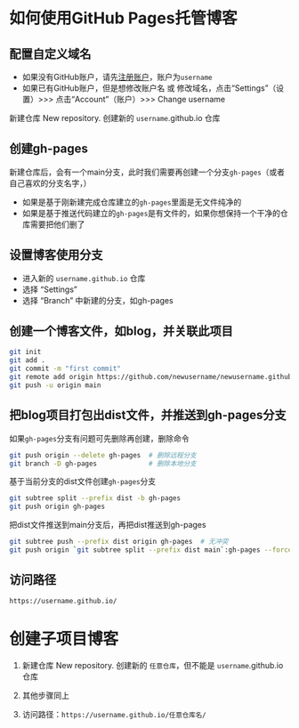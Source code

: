 # 如何使用GitHub Pages托管博客

## 配置自定义域名

- 如果没有GitHub账户，请先[注册账户](https://github.com/)，账户为`username`
- 如果已有GitHub账户，但是想修改账户名 或 修改域名，点击“Settings”（设置）>>> 点击“Account”（账户）>>> Change username

新建仓库 New repository. 创建新的 `username`.github.io 仓库

## 创建gh-pages

新建仓库后，会有一个main分支，此时我们需要再创建一个分支`gh-pages`（或者自己喜欢的分支名字，）

- 如果是基于刚新建完成仓库建立的`gh-pages`里面是无文件纯净的
- 如果是基于推送代码建立的`gh-pages`是有文件的，如果你想保持一个干净的仓库需要把他们删了

## 设置博客使用分支

- 进入新的 `username.github.io` 仓库
- 选择 “Settings”
- 选择 “Branch” 中新建的分支，如gh-pages

## 创建一个博客文件，如blog，并关联此项目

```bash
git init
git add .
git commit -m "first commit"
git remote add origin https://github.com/newusername/newusername.github.io.git
git push -u origin main
```

## 把blog项目打包出dist文件，并推送到gh-pages分支

如果`gh-pages`分支有问题可先删除再创建，删除命令

```bash
git push origin --delete gh-pages  # 删除远程分支
git branch -D gh-pages             # 删除本地分支
```

基于当前分支的dist文件创建`gh-pages`分支

```bash
git subtree split --prefix dist -b gh-pages
git push origin gh-pages
```

把dist文件推送到main分支后，再把dist推送到gh-pages

```bash
git subtree push --prefix dist origin gh-pages  # 无冲突
git push origin `git subtree split --prefix dist main`:gh-pages --force  # 有冲突
```

## 访问路径

`https://username.github.io/`

# 创建子项目博客

1. 新建仓库 New repository. 创建新的 `任意仓库`，但不能是 `username`.github.io 仓库

2. 其他步骤同上

3. 访问路径：`https://username.github.io/任意仓库名/`
